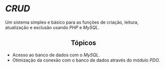 # *CRUD*

Um sistema simples e básico para as funções de criação, leitura, atualização e exclusão usando *PHP* e *MySQL*.

<h2 align="center"><strong>Tópicos</strong></h2>

- Acesso ao banco de dados com o *MySQL*.
- Otimização da conexão com o banco de dados através do módulo *PDO*.